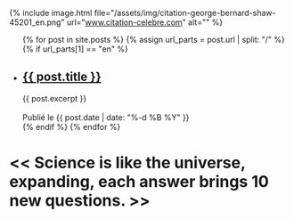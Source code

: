 ﻿---
layout: default_en
title_fr: /fr/index.html
---

{% include image.html file="/assets/img/citation-george-bernard-shaw-45201_en.png" url="www.citation-celebre.com" alt="" %}


<ul>
  {% for post in site.posts %}
    {% assign url_parts = post.url | split: "/" %}
    {% if url_parts[1] == "en" %}
    <li>
      <h2><a href="{{ post.url }}">{{ post.title }}</a></h2>
      {{ post.excerpt }}<br>
      <br>
      Publié le {{ post.date | date: "%-d %B %Y" }}
    </li>
    {% endif %}
  {% endfor %}
</ul>

<h1>
<< Science is like the universe, expanding, each answer brings 10 new questions. >>
</h1>

